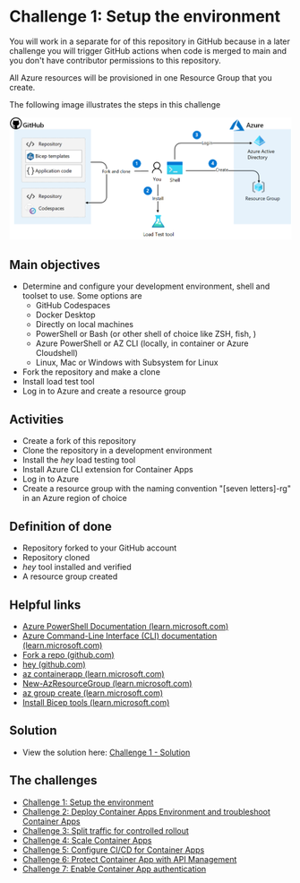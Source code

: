# Challenge 1: Setup the environment
You will work in a separate for of this repository in GitHub because in a later challenge you will trigger GitHub actions when code is merged to main and you don't have contributor permissions to this repository.

All Azure resources will be provisioned in one Resource Group that you create.

The following image illustrates the steps in this challenge

![](images/challenge-1-overview.png)

## Main objectives
- Determine and configure your development environment, shell and toolset to use. Some options are
  - GitHub Codespaces
  - Docker Desktop
  - Directly on local machines
  - PowerShell or Bash (or other shell of choice like ZSH, fish, _<insert your favorite shell here>_)
  - Azure PowerShell or AZ CLI (locally, in container or Azure Cloudshell)
  - Linux, Mac or Windows with Subsystem for Linux 
- Fork the repository and make a clone 
- Install load test tool
- Log in to Azure and create a resource group

## Activities
- Create a fork of this repository
- Clone the repository in a development environment
- Install the _hey_ load testing tool
- Install Azure CLI extension for Container Apps
- Log in to Azure
- Create a resource group with the naming convention "[seven letters]-rg" in an Azure region of choice 

## Definition of done
- Repository forked to your GitHub account
- Repository cloned
- _hey_ tool installed and verified
- A resource group created

## Helpful links
- [Azure PowerShell Documentation (learn.microsoft.com)](https://learn.microsoft.com/en-us/powershell/azure/?view=azps-8.3.0)
- [Azure Command-Line Interface (CLI) documentation (learn.microsoft.com)](https://learn.microsoft.com/en-us/cli/azure/)
- [Fork a repo (github.com)](https://docs.github.com/en/get-started/quickstart/fork-a-repo)
- [hey (github.com)](https://github.com/rakyll/hey)
- [az containerapp (learn.microsoft.com)](https://learn.microsoft.com/en-us/cli/azure/containerapp?view=azure-cli-latest)
- [New-AzResourceGroup (learn.microsoft.com)](https://learn.microsoft.com/en-us/powershell/module/az.resources/new-azresourcegroup?view=azps-8.3.0)
- [az group create (learn.microsoft.com)](https://learn.microsoft.com/en-us/cli/azure/group?view=azure-cli-latest#az-group-create)
- [Install Bicep tools (learn.microsoft.com)](https://learn.microsoft.com/en-us/azure/azure-resource-manager/bicep/install#install-manually)

## Solution
- View the solution here: [Challenge 1 - Solution](solution1.md)
## The challenges

- [Challenge 1: Setup the environment](challenge1.md)
- [Challenge 2: Deploy Container Apps Environment and troubleshoot Container Apps](challenge2.md)
- [Challenge 3: Split traffic for controlled rollout](challenge3.md)
- [Challenge 4: Scale Container Apps](challenge4.md)
- [Challenge 5: Configure CI/CD for Container Apps](challenge5.md)
- [Challenge 6: Protect Container App with API Management](challenge6.md)
- [Challenge 7: Enable Container App authentication](challenge7.md)

